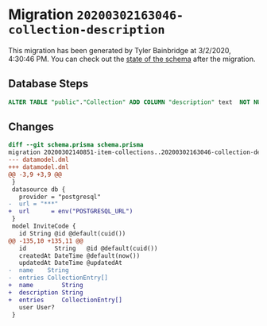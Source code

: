 # Migration `20200302163046-collection-description`

This migration has been generated by Tyler Bainbridge at 3/2/2020, 4:30:46 PM.
You can check out the [state of the schema](./schema.prisma) after the migration.

## Database Steps

```sql
ALTER TABLE "public"."Collection" ADD COLUMN "description" text  NOT NULL DEFAULT '';
```

## Changes

```diff
diff --git schema.prisma schema.prisma
migration 20200302140851-item-collections..20200302163046-collection-description
--- datamodel.dml
+++ datamodel.dml
@@ -3,9 +3,9 @@
 }
 datasource db {
   provider = "postgresql"
-  url = "***"
+  url      = env("POSTGRESQL_URL")
 }
 model InviteCode {
   id String @id @default(cuid())
@@ -135,10 +135,11 @@
   id        String   @id @default(cuid())
   createdAt DateTime @default(now())
   updatedAt DateTime @updatedAt
-  name    String
-  entries CollectionEntry[]
+  name        String
+  description String
+  entries     CollectionEntry[]
   user User?
 }
```


